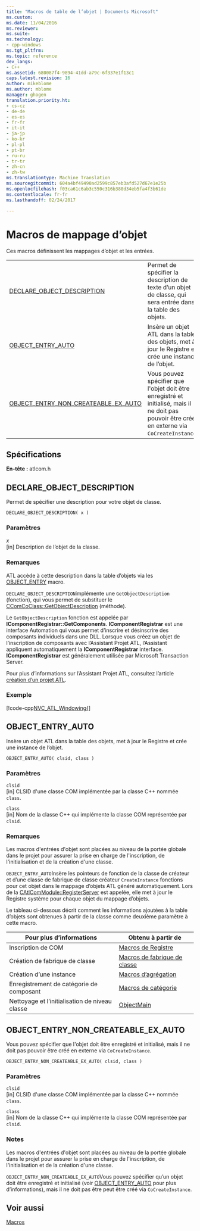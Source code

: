 ```yaml
---
title: "Macros de table de l’objet | Documents Microsoft"
ms.custom: 
ms.date: 11/04/2016
ms.reviewer: 
ms.suite: 
ms.technology:
- cpp-windows
ms.tgt_pltfrm: 
ms.topic: reference
dev_langs:
- C++
ms.assetid: 680087f4-9894-41dd-a79c-6f337e1f13c1
caps.latest.revision: 16
author: mikeblome
ms.author: mblome
manager: ghogen
translation.priority.ht:
- cs-cz
- de-de
- es-es
- fr-fr
- it-it
- ja-jp
- ko-kr
- pl-pl
- pt-br
- ru-ru
- tr-tr
- zh-cn
- zh-tw
ms.translationtype: Machine Translation
ms.sourcegitcommit: 604a4bf49490ad2599c857eb3afd527d67e1e25b
ms.openlocfilehash: f03ca61c6ab3c550c316b380d34eb5fa4f3b61de
ms.contentlocale: fr-fr
ms.lasthandoff: 02/24/2017

---
```

# <a name="object-map-macros"></a>Macros de mappage d’objet
Ces macros définissent les mappages d’objet et les entrées.  
  
|||  
|-|-|  
|[DECLARE_OBJECT_DESCRIPTION](#declare_object_description)|Permet de spécifier la description de texte d’un objet de classe, qui sera entrée dans la table des objets.|  
|[OBJECT_ENTRY_AUTO](#object_entry_auto)|Insère un objet ATL dans la table des objets, met à jour le Registre et crée une instance de l’objet.|  
|[OBJECT_ENTRY_NON_CREATEABLE_EX_AUTO](#object_entry_non_createable_ex_auto)|Vous pouvez spécifier que l'objet doit être enregistré et initialisé, mais il ne doit pas pouvoir être créé en externe via `CoCreateInstance`.|  

## <a name="requirements"></a>Spécifications  
 **En-tête :** atlcom.h  
   
##  <a name="declare_object_description"></a>DECLARE_OBJECT_DESCRIPTION  
 Permet de spécifier une description pour votre objet de classe.  
  
```
DECLARE_OBJECT_DESCRIPTION( x )
```  
  
### <a name="parameters"></a>Paramètres  
 *x*  
 [in] Description de l’objet de la classe.  
  
### <a name="remarks"></a>Remarques  
 ATL accède à cette description dans la table d’objets via les [OBJECT_ENTRY](http://msdn.microsoft.com/en-us/abd10ee2-54f0-4f94-9ec2-ddf8f4c8c8cd) macro.  
  
 `DECLARE_OBJECT_DESCRIPTION`implémente une `GetObjectDescription` (fonction), qui vous permet de substituer le [CComCoClass::GetObjectDescription](ccomcoclass-class.md#getobjectdescription) (méthode).  

  
 Le `GetObjectDescription` fonction est appelée par **IComponentRegistrar::GetComponents**. **IComponentRegistrar** est une interface Automation qui vous permet d’inscrire et désinscrire des composants individuels dans une DLL. Lorsque vous créez un objet de l’inscription de composants avec l’Assistant Projet ATL, l’Assistant appliquent automatiquement la **IComponentRegistrar** interface. **IComponentRegistrar** est généralement utilisée par Microsoft Transaction Server.  
  
 Pour plus d’informations sur l’Assistant Projet ATL, consultez l’article [création d’un projet ATL](../../atl/reference/creating-an-atl-project.md).  
  
### <a name="example"></a>Exemple  
 [!code-cpp[NVC_ATL_Windowing&#123;](../../atl/codesnippet/cpp/object-map-macros_1.h)]  
  
##  <a name="object_entry_auto"></a>OBJECT_ENTRY_AUTO  
 Insère un objet ATL dans la table des objets, met à jour le Registre et crée une instance de l’objet.  
  
```
OBJECT_ENTRY_AUTO( clsid, class )
```  
  
### <a name="parameters"></a>Paramètres  
 `clsid`  
 [in] CLSID d'une classe COM implémentée par la classe C++ nommée `class`.  
  
 `class`  
 [in] Nom de la classe C++ qui implémente la classe COM représentée par `clsid`.  
  
### <a name="remarks"></a>Remarques  
 Les macros d'entrées d'objet sont placées au niveau de la portée globale dans le projet pour assurer la prise en charge de l'inscription, de l'initialisation et de la création d'une classe.  
  
 `OBJECT_ENTRY_AUTO`Insère les pointeurs de fonction de la classe de créateur et d’une classe de fabrique de classe créateur `CreateInstance` fonctions pour cet objet dans le mappage d’objets ATL généré automatiquement. Lors de la [CAtlComModule::RegisterServer](catlcommodule-class.md#registerserver) est appelée, elle met à jour le Registre système pour chaque objet du mappage d’objets.  

  
 Le tableau ci-dessous décrit comment les informations ajoutées à la table d’objets sont obtenues à partir de la classe comme deuxième paramètre à cette macro.  
  
|Pour plus d’informations|Obtenu à partir de|  
|---------------------|-------------------|  
|Inscription de COM|[Macros de Registre](../../atl/reference/registry-macros.md)|  
|Création de fabrique de classe|[Macros de fabrique de classe](../../atl/reference/aggregation-and-class-factory-macros.md)|  
|Création d’une instance|[Macros d’agrégation](../../atl/reference/aggregation-and-class-factory-macros.md)|  
|Enregistrement de catégorie de composant|[Macros de catégorie](../../atl/reference/category-macros.md)|  
|Nettoyage et l’initialisation de niveau classe|[ObjectMain](ccomobjectrootex-class.md#objectmain)|  

  
##  <a name="object_entry_non_createable_ex_auto"></a>OBJECT_ENTRY_NON_CREATEABLE_EX_AUTO  
 Vous pouvez spécifier que l'objet doit être enregistré et initialisé, mais il ne doit pas pouvoir être créé en externe via `CoCreateInstance`.  
  
```
OBJECT_ENTRY_NON_CREATEABLE_EX_AUTO( clsid, class )
```  
  
### <a name="parameters"></a>Paramètres  
 `clsid`  
 [in] CLSID d'une classe COM implémentée par la classe C++ nommée `class`.  
  
 `class`  
 [in] Nom de la classe C++ qui implémente la classe COM représentée par `clsid`.  
  
### <a name="remarks"></a>Notes  
 Les macros d'entrées d'objet sont placées au niveau de la portée globale dans le projet pour assurer la prise en charge de l'inscription, de l'initialisation et de la création d'une classe.  
  
 `OBJECT_ENTRY_NON_CREATEABLE_EX_AUTO`Vous pouvez spécifier qu’un objet doit être enregistré et initialisé (voir [OBJECT_ENTRY_AUTO](#object_entry_auto) pour plus d’informations), mais il ne doit pas être peut être créé via `CoCreateInstance`.  
  
## <a name="see-also"></a>Voir aussi  
 [Macros](../../atl/reference/atl-macros.md)

